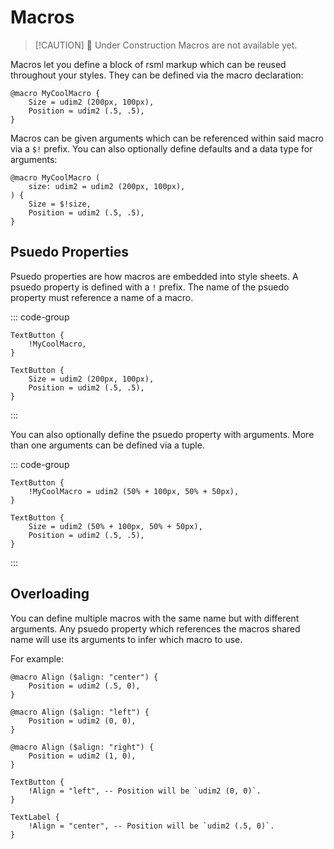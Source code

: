 # Macros

> [!CAUTION] 🚧 Under Construction
> Macros are not available yet.

Macros let you define a block of rsml markup which can be reused throughout your styles. They can be defined via the macro declaration:

```rsml
@macro MyCoolMacro {
    Size = udim2 (200px, 100px),
    Position = udim2 (.5, .5),
}
```

Macros can be given arguments which can be referenced within said macro via a `$!` prefix. You can also optionally define defaults and a data type for arguments:

```rsml
@macro MyCoolMacro (
    size: udim2 = udim2 (200px, 100px), 
) {
    Size = $!size,
    Position = udim2 (.5, .5),
}
```





## Psuedo Properties

Psuedo properties are how macros are embedded into style sheets. A psuedo property is defined with a `!` prefix. The name of the psuedo property must reference a name of a macro.

::: code-group
```rsml [Example]
TextButton {
    !MyCoolMacro,
}
```

```rsml [Evaluates To]
TextButton {
    Size = udim2 (200px, 100px),
    Position = udim2 (.5, .5),
}
```
:::


You can also optionally define the psuedo property with arguments. More than one arguments can be defined via a tuple.

::: code-group
```rsml [Example]
TextButton {
    !MyCoolMacro = udim2 (50% + 100px, 50% + 50px),
}
```

```rsml [Evaluates To]
TextButton {
    Size = udim2 (50% + 100px, 50% + 50px),
    Position = udim2 (.5, .5),
}
```
:::





## Overloading

You can define multiple macros with the same name but with different arguments. Any psuedo property which references the macros shared name will use its arguments to infer which macro to use.

For example:

```rsml
@macro Align ($align: "center") {
    Position = udim2 (.5, 0),
}

@macro Align ($align: "left") {
    Position = udim2 (0, 0),
}

@macro Align ($align: "right") {
    Position = udim2 (1, 0),
}

TextButton {
    !Align = "left", -- Position will be `udim2 (0, 0)`.
}

TextLabel {
    !Align = "center", -- Position will be `udim2 (.5, 0)`.
}
```
